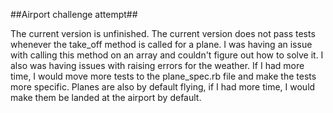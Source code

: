 ##Airport challenge attempt##

The current version is unfinished. The current version does not pass tests whenever the take_off method is called for a plane. I was having an issue with calling this method on an array and couldn't figure out how to solve it. I also was having issues with raising errors for the weather. If I had more time, I would move more tests to the plane_spec.rb file and make the tests more specific. Planes are also by default flying, if I had more time, I would make them be landed at the airport by default. 
